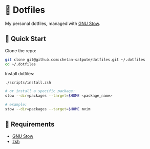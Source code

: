 # 🧰 Dotfiles

My personal dotfiles, managed with [GNU Stow](https://www.gnu.org/software/stow/).

## 🚀 Quick Start

Clone the repo:

```zsh
git clone git@github.com:chetan-satpute/dotfiles.git ~/.dotfiles
cd ~/.dotfiles
```

Install dotfiles:

```zsh
./scripts/install.zsh

# or install a specific package:
stow --dir=packages --target=$HOME <package_name>

# example:
stow --dir=packages --target=$HOME nvim
```

## 🧪 Requirements

- [GNU Stow](https://www.gnu.org/software/stow/)
- [zsh](https://www.zsh.org/)
